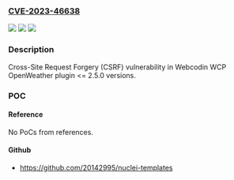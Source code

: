 ### [CVE-2023-46638](https://cve.mitre.org/cgi-bin/cvename.cgi?name=CVE-2023-46638)
![](https://img.shields.io/static/v1?label=Product&message=WCP%20OpenWeather&color=blue)
![](https://img.shields.io/static/v1?label=Version&message=n%2Fa%3C%3D%202.5.0%20&color=brighgreen)
![](https://img.shields.io/static/v1?label=Vulnerability&message=CWE-352%20Cross-Site%20Request%20Forgery%20(CSRF)&color=brighgreen)

### Description

Cross-Site Request Forgery (CSRF) vulnerability in Webcodin WCP OpenWeather plugin <= 2.5.0 versions.

### POC

#### Reference
No PoCs from references.

#### Github
- https://github.com/20142995/nuclei-templates

